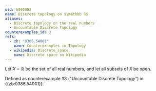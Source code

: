 ```yaml
---
uid: S000003
name: Discrete topology on $\mathbb R$
aliases:
  - Discrete topology on the real numbers
  - Uncountable Discrete Topology
counterexamples_id: 3
refs:
  - zb: "0386.54001"
    name: Counterexamples in Topology
  - wikipedia: Discrete_space
    name: Discrete space on Wikipedia
---
```


Let $X=\mathbb R$ be the set of all real numbers,
and let all subsets of $X$ be open.

Defined as counterexample #3 ("Uncountable Discrete Topology")
in {{zb:0386.54001}}.
